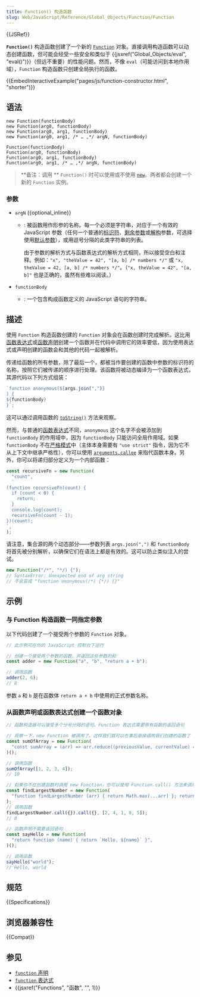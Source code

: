 ```yaml
---
title: Function() 构造函数
slug: Web/JavaScript/Reference/Global_Objects/Function/Function
---
```


{{JSRef}}

**`Function()`** 构造函数创建了一个新的 [`Function`](/zh-CN/docs/Web/JavaScript/Reference/Global_Objects/Function) 对象。直接调用构造函数可以动态创建函数，但可能会经受一些安全和类似于 {{jsxref("Global_Objects/eval", "eval()")}}（但远不重要）的性能问题。然而，不像 `eval`（可能访问到本地作用域），`Function` 构造函数只创建全局执行的函数。

{{EmbedInteractiveExample("pages/js/function-constructor.html", "shorter")}}

## 语法

```js-nolint
new Function(functionBody)
new Function(arg0, functionBody)
new Function(arg0, arg1, functionBody)
new Function(arg0, arg1, /* … ,*/ argN, functionBody)

Function(functionBody)
Function(arg0, functionBody)
Function(arg0, arg1, functionBody)
Function(arg0, arg1, /* … ,*/ argN, functionBody)
```

> **备注：调用 ** `Function()` 时可以使用或不使用 [`new`](/zh-CN/docs/Web/JavaScript/Reference/Operators/new)。两者都会创建一个新的 `Function` 实例。

### 参数

- `argN` {{optional_inline}}

  - : 被函数用作形参的名称。每一个必须是字符串，对应于一个有效的 JavaScript 参数（任何一个普通的[标识符](/zh-CN/docs/Glossary/Identifier)、[剩余参数](/zh-CN/docs/Web/JavaScript/Reference/Functions/rest_parameters)或[解构](/zh-CN/docs/Web/JavaScript/Reference/Operators/Destructuring_assignment)参数，可选择使用[默认参数](/zh-CN/docs/Web/JavaScript/Reference/Functions/Default_parameters)），或用逗号分隔的此类字符串的列表。

    由于参数的解析方式与函数表达式的解析方式相同，所以接受空白和注释。例如：`"x", "theValue = 42", "[a, b] /* numbers */"` 或 `"x, theValue = 42, [a, b] /* numbers */"`。（`"x, theValue = 42", "[a, b]"` 也是正确的，虽然有些难以阅读。）

- `functionBody`
  - : 一个包含构成函数定义的 JavaScript 语句的字符串。

## 描述

使用 `Function` 构造函数创建的 `Function` 对象会在函数创建时完成解析。这比用[函数表达式](/zh-CN/docs/Web/JavaScript/Reference/Operators/function)或[函数声明](/zh-CN/docs/Web/JavaScript/Reference/Statements/function)创建一个函数并在代码中调用它的效率要低，因为使用表达式或声明创建的函数会和其他的代码一起被解析。

传递给函数的所有参数，除了最后一个，都被当作要创建的函数中参数的标识符的名称，按照它们被传递的顺序进行处理。该函数将被动态编译为一个函数表达式，其源代码以下列方式组装：

```js
`function anonymous(${args.join(",")}
) {
${functionBody}
}`;
```

这可以通过调用函数的 [`toString()`](/zh-CN/docs/Web/JavaScript/Reference/Global_Objects/Function/toString) 方法来观察。

然而，与普通的[函数表达式](/zh-CN/docs/Web/JavaScript/Reference/Operators/function)不同，`anonymous` 这个名字不会被添加到 `functionBody` 的作用域中，因为 `functionBody` 只能访问全局作用域。如果 `functionBody` 不在[严格模式](/zh-CN/docs/Web/JavaScript/Reference/Strict_mode)中（主体本身需要有 `"use strict"` 指令，因为它不从上下文中继承严格性），你可以使用 [`arguments.callee`](/zh-CN/docs/Web/JavaScript/Reference/Functions/arguments/callee) 来指代函数本身。另外，你可以将递归部分定义为一个内部函数：

```js
const recursiveFn = new Function(
  "count",
  `
(function recursiveFn(count) {
  if (count < 0) {
    return;
  }
  console.log(count);
  recursiveFn(count - 1);
})(count);
`,
);
```

请注意，集合源的两个动态部分——参数列表 `args.join(",")` 和 `functionBody` 将首先被分别解析，以确保它们在语法上都是有效的。这可以防止类似注入的尝试。

```js
new Function("/*", "*/) {");
// SyntaxError: Unexpected end of arg string
// 不会变成 "function anonymous(/*) {*/) {}"
```

## 示例

### 与 Function 构造函数一同指定参数

以下代码创建了一个接受两个参数的 `Function` 对象。

```js
// 此示例可在你的 JavaScript 控制台下运行

// 创建一个接受两个参数的函数，并返回这些参数的和
const adder = new Function("a", "b", "return a + b");

// 调用函数
adder(2, 6);
// 8
```

参数 `a` 和 `b` 是在函数体 `return a + b` 中使用的正式参数名称。

### 从函数声明或函数表达式创建一个函数对象

```js
// 函数构造器可以接受多个分号分隔的语句。Function 表达式需要带有函数的返回语句

// 观察一下，new Function 被调用了。这样我们就可以在事后直接调用我们创建的函数了
const sumOfArray = new Function(
  "const sumArray = (arr) => arr.reduce((previousValue, currentValue) => previousValue + currentValue); return sumArray",
)();

// 调用函数
sumOfArray([1, 2, 3, 4]);
// 10

// 如果你不在创建函数时调用 new Function，你可以使用 Function.call() 方法来调用它
const findLargestNumber = new Function(
  "function findLargestNumber (arr) { return Math.max(...arr) }; return findLargestNumber",
);
// 调用函数
findLargestNumber.call({}).call({}, [2, 4, 1, 8, 5]);
// 8

// 函数声明不需要返回语句
const sayHello = new Function(
  "return function (name) { return `Hello, ${name}` }",
)();

// 调用函数
sayHello("world");
// Hello, world
```

## 规范

{{Specifications}}

## 浏览器兼容性

{{Compat}}

## 参见

- [`function` 声明](/zh-CN/docs/Web/JavaScript/Reference/Statements/function)
- [`function` 表达式](/zh-CN/docs/Web/JavaScript/Reference/Operators/function)
- {{jsxref("Functions", "函数", "", 1)}}
